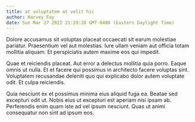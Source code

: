 ```yaml
---
title: at voluptatem at velit hic
author: Harvey Fay
date: Sun Mar 27 2022 21:29:28 GMT-0400 (Eastern Daylight Time)
---
```

Dolore accusamus sit voluptas placeat occaecati sit earum molestiae pariatur. Praesentium vel aut molestias. Iure ullam veniam aut officia totam mollitia aliquam. Et perspiciatis autem maxime eos qui impedit.

 Quae et reiciendis placeat. Aut error a delectus mollitia quia porro. Eaque omnis ut nulla. Et et facere qui possimus in architecto facere voluptas sint. Voluptatem recusandae deleniti quo qui explicabo dolor autem voluptate odit. Et culpa reiciendis.

 Quia nesciunt ex et possimus minima eius aliquid fuga ea. Beatae sed excepturi odit ut. Nobis eius ut excepturi est aperiam nisi ipsam ab. Perferendis enim quam iste ad vel ipsum nesciunt. Quas ut animi consequatur non sint ad ipsum eos.